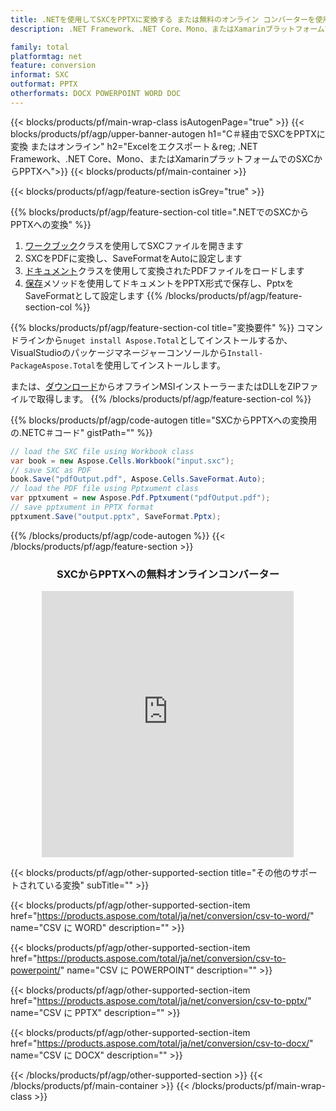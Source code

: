 ```yaml
---
title: .NETを使用してSXCをPPTXに変換する または無料のオンライン コンバーターを使用
description: .NET Framework、.NET Core、Mono、またはXamarinプラットフォームでSXCをPPTXに変換する またはオンライン。コードを統合する前に、無料の CSV から DOC へのオンライン コンバーターをすばやくテストします。

family: total
platformtag: net
feature: conversion
informat: SXC
outformat: PPTX
otherformats: DOCX POWERPOINT WORD DOC
---
```


{{< blocks/products/pf/main-wrap-class isAutogenPage="true" >}}
{{< blocks/products/pf/agp/upper-banner-autogen h1="C＃経由でSXCをPPTXに変換 またはオンライン" h2="Excelをエクスポート＆reg; .NET Framework、.NET Core、Mono、またはXamarinプラットフォームでのSXCからPPTXへ">}}
{{< blocks/products/pf/main-container >}}

{{< blocks/products/pf/agp/feature-section isGrey="true" >}}

{{% blocks/products/pf/agp/feature-section-col title=".NETでのSXCからPPTXへの変換" %}}
1. [ワークブック](https://apireference.aspose.com/cells/net/aspose.cells/workbook)クラスを使用してSXCファイルを開きます
2. SXCをPDFに変換し、SaveFormatをAutoに設定します
3. [ドキュメント](https://apireference.aspose.com/pdf/net/aspose.pdf/pptxument)クラスを使用して変換されたPDFファイルをロードします
4. [保存](https://apireference.aspose.com/pdf/net/aspose.pdf.pptxument/save/methods/5)メソッドを使用してドキュメントをPPTX形式で保存し、PptxをSaveFormatとして設定します
{{% /blocks/products/pf/agp/feature-section-col %}}

{{% blocks/products/pf/agp/feature-section-col title="変換要件" %}}
コマンドラインから```nuget install Aspose.Total```としてインストールするか、VisualStudioのパッケージマネージャーコンソールから```Install-PackageAspose.Total```を使用してインストールします。

または、[ダウンロード](https://releases.aspose.com/total/net)からオフラインMSIインストーラーまたはDLLをZIPファイルで取得します。
{{% /blocks/products/pf/agp/feature-section-col %}}

{{% blocks/products/pf/agp/code-autogen title="SXCからPPTXへの変換用の.NETC＃コード" gistPath="" %}}
```cs
// load the SXC file using Workbook class
var book = new Aspose.Cells.Workbook("input.sxc");
// save SXC as PDF
book.Save("pdfOutput.pdf", Aspose.Cells.SaveFormat.Auto); 
// load the PDF file using Pptxument class
var pptxument = new Aspose.Pdf.Pptxument("pdfOutput.pdf");
// save pptxument in PPTX format
pptxument.Save("output.pptx", SaveFormat.Pptx); 
```
{{% /blocks/products/pf/agp/code-autogen %}}
{{< /blocks/products/pf/agp/feature-section >}}
<div class="container-fluid agp-content bg-white aboutfile box-1 vh100 section nopbtm">
<div class=container>
<div class=row>
<div class="demobox tc col-md-12 padding-0" align="center">

<h3>SXCからPPTXへの無料オンラインコンバーター</h3>

<iframe style="border: none; height: 426px;" scrolling="no" src="https://total-conversion-app-65z5r2lp.qa.k8s.dynabic.com/?to=pptx&from=sxc" id="child-iframe" width="80%"></iframe>

</div></div>
</div></div>

{{< blocks/products/pf/agp/other-supported-section title="その他のサポートされている変換" subTitle="" >}}

{{< blocks/products/pf/agp/other-supported-section-item href="https://products.aspose.com/total/ja/net/conversion/csv-to-word/" name="CSV に WORD" description="" >}}

{{< blocks/products/pf/agp/other-supported-section-item href="https://products.aspose.com/total/ja/net/conversion/csv-to-powerpoint/" name="CSV に POWERPOINT" description="" >}}

{{< blocks/products/pf/agp/other-supported-section-item href="https://products.aspose.com/total/ja/net/conversion/csv-to-pptx/" name="CSV に PPTX" description="" >}}

{{< blocks/products/pf/agp/other-supported-section-item href="https://products.aspose.com/total/ja/net/conversion/csv-to-docx/" name="CSV に DOCX" description="" >}}



{{< /blocks/products/pf/agp/other-supported-section >}}
{{< /blocks/products/pf/main-container >}}
{{< /blocks/products/pf/main-wrap-class >}}